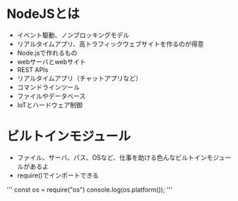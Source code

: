 # NodeJSとは

- イベント駆動、ノンブロッキングモデル
- リアルタイムアプリ、高トラフィックウェブサイトを作るのが得意
- Node.jsで作れるもの
- webサーバとwebサイト
- REST APIs
- リアルタイムアプリ（チャットアプリなど）
- コマンドラインツール
- ファイルやデータベース
- IoTとハードウェア制御

# ビルトインモジュール
- ファイル、サーバ、パス、OSなど、仕事を助ける色んなビルトインモジュールがあるよ
- require()でインポートできる

'''
const os = require("os")
console.log(os.platform());
'''

